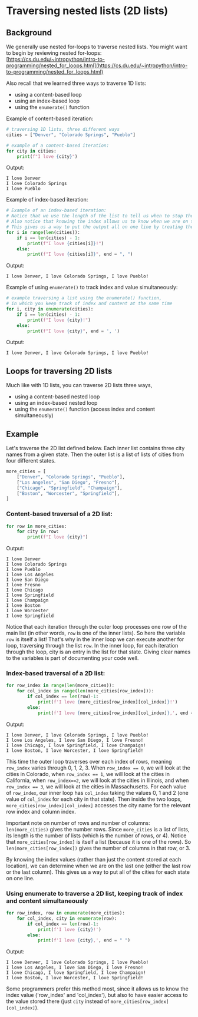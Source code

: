 # Traversing nested lists (2D lists)

## Background

We generally use nested for-loops to traverse nested lists. You might want to begin by reviewing nested for-loops:
[https://cs.du.edu/~intropython/intro-to-programming/nested_for_loops.html](https://cs.du.edu/~intropython/intro-to-programming/nested_for_loops.html)

Also recall that we learned three ways to traverse 1D lists:
- using a content-based loop
- using an index-based loop
- using the `enumerate()` function

Example of content-based iteration:
```python
# traversing 1D lists, three different ways
cities = ["Denver", "Colorado Springs", "Pueblo"]

# example of a content-based iteration:
for city in cities:
    print(f"I love {city}")
```
Output:
```
I love Denver
I love Colorado Springs
I love Pueblo
```

Example of index-based iteration:
```python
# Example of an index-based iteration:
# Notice that we use the length of the list to tell us when to stop the loop
# Also notice that knowing the index allows us to know when we are on the last one.
# This gives us a way to put the output all on one line by treating the last city differently.
for i in range(len(cities)):
    if i == len(cities) - 1:
        print(f"I love {cities[i]}!")
    else:
        print(f"I love {cities[i]}", end = ", ")
```
Output:
```
I love Denver, I love Colorado Springs, I love Pueblo!
```

Example of using `enumerate()` to track index and value simultaneously:

```python
# example traversing a list using the enumerate() function,
# in which you keep track of index and content at the same time
for i, city in enumerate(cities):
    if i == len(cities) - 1:
        print(f"I love {city}!")
    else:
        print(f"I love {city}", end = ', ')
```
Output:
```
I love Denver, I love Colorado Springs, I love Pueblo!
```

## Loops for traversing 2D lists
Much like with 1D lists, you can traverse 2D lists three ways, 
- using a content-based nested loop
- using an index-based nested loop
- using the `enumerate()` function (access index and content simultaneously)

## Example
Let's traverse the 2D list defined below. Each inner list contains three city names from a given state. Then the outer list is a list of lists of cities from four different states.
```python
more_cities = [
    ["Denver", "Colorado Springs", "Pueblo"],
    ["Los Angeles", "San Diego", "Fresno"],
    ["Chicago", "Springfield", "Champaign"],
    ["Boston", "Worcester", "Springfield"],
]
```
### Content-based traversal of a 2D list:
```python
for row in more_cities:
    for city in row:
        print(f"I love {city}")
```
Output:
```
I love Denver
I love Colorado Springs
I love Pueblo
I love Los Angeles
I love San Diego
I love Fresno
I love Chicago
I love Springfield
I love Champaign
I love Boston
I love Worcester
I love Springfield
```
Notice that each iteration through the outer loop processes one row of the main list (in other words, `row` is one of the inner lists).
So here the variable `row` is itself a list! That's why in the inner loop we can execute another for loop, traversing through
the list `row`. In the inner loop, for each iteration through the loop, city is an entry in the list for that state. 
Giving clear names to the variables is part of documenting your code well.

### Index-based traversal of a 2D list:
```python
for row_index in range(len(more_cities)):
    for col_index in range(len(more_cities[row_index])):
        if col_index == len(row)-1:
            print(f'I love {more_cities[row_index][col_index]}!')
        else:
            print(f'I love {more_cities[row_index][col_index]},', end = " ")
```
Output:
```
I love Denver, I love Colorado Springs, I love Pueblo!
I love Los Angeles, I love San Diego, I love Fresno!
I love Chicago, I love Springfield, I love Champaign!
I love Boston, I love Worcester, I love Springfield!
```
This time the outer loop traverses over each index of rows, meaning `row_index` varies through 0, 1, 2, 3. When `row_index == 0`, we will look at the cities in Colorado, when `row_index == 1`, we will look at the cities in California, when `row_index==2`, we will look at the cities in Illinois, and when `row_index == 3`, we will look at the cities in Massachusetts. For each value of `row_index`, our inner loop has `col_index` taking the values 0, 1 and 2 (one value of `col_index` for each city in that state).
Then inside the two loops, `more_cities[row_index][col_index]` accesses the city name for the relevant row index and column index.

Important note on number of rows and number of columns: `len(more_cities)` gives the number rows. Since `more_cities` is a list of lists, its length is the number of lists (which is the number of rows, or 4). Notice that `more_cities[row_index]` is itself a list (because it is one of the rows). So `len(more_cities[row_index])` gives the number of columns in that row, or 3.

By knowing the index values (rather than just the content stored at each location), we can determine when we are on the last one
(either the last row or the last column). This gives us a way to put all of the cities for each state on one line.

### Using enumerate to traverse a 2D list, keeping track of index and content simultaneously
```python
for row_index, row in enumerate(more_cities):
    for col_index, city in enumerate(row):
        if col_index == len(row)-1:
            print(f'I love {city}!')
        else:
            print(f'I love {city},', end = " ")
```
Output:
```
I love Denver, I love Colorado Springs, I love Pueblo!
I love Los Angeles, I love San Diego, I love Fresno!
I love Chicago, I love Springfield, I love Champaign!
I love Boston, I love Worcester, I love Springfield!
```
Some programmers prefer this method most, since it allows us to know the index value ('row_index' and 'col_index'), but also to have easier access to the value stored there (just `city` instead of `more_cities[row_index][col_index]`).
